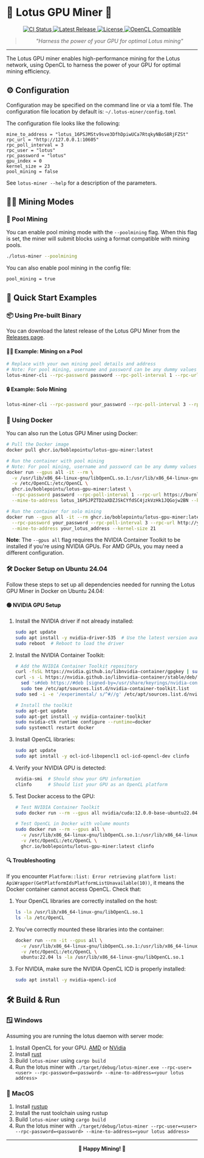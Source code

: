 <p align="center">
  <h1>🌸 Lotus GPU Miner 🌸</h1>
</p>

<p align="center">
  <a href="https://github.com/Boblepointu/lotusd/actions/workflows/lotus-main-ci.yml">
    <img src="https://github.com/Boblepointu/lotusd/actions/workflows/lotus-main-ci.yml/badge.svg?branch=master" alt="CI Status">
  </a>
  <a href="https://github.com/LotusiaStewardship/lotusd/releases/latest">
    <img src="https://img.shields.io/github/v/release/LotusiaStewardship/lotusd" alt="Latest Release">
  </a>
  <a href="../LICENSE">
    <img src="https://img.shields.io/github/license/LotusiaStewardship/lotusd" alt="License">
  </a>
  <a href="https://opencl.org">
    <img src="https://img.shields.io/badge/OpenCL-Compatible-brightgreen" alt="OpenCL Compatible">
  </a>
</p>

<div align="center">
  
  > *"Harness the power of your GPU for optimal Lotus mining"*
  
  <hr>
</div>

The Lotus GPU miner enables high-performance mining for the Lotus network, using OpenCL to harness the power of your GPU for optimal mining efficiency.

## ⚙️ Configuration

Configuration may be specified on the command line or via a toml file. 
The configuration file location by default is: `~/.lotus-miner/config.toml`

The configuration file looks like the following:

```
mine_to_address = "lotus_16PSJMStv9sve3DfhDpiwUCa7RtqkyNBoS8RjFZSt"
rpc_url = "http://127.0.0.1:10605"
rpc_poll_interval = 3
rpc_user = "lotus"
rpc_password = "lotus"
gpu_index = 0
kernel_size = 23
pool_mining = false
```

See `lotus-miner --help` for a description of the parameters.

## 🏊‍♂️ Mining Modes

### 🌊 Pool Mining

You can enable pool mining mode with the `--poolmining` flag. When this flag is set, the miner will submit blocks using a format compatible with mining pools.

```bash
./lotus-miner --poolmining
```

You can also enable pool mining in the config file:

```
pool_mining = true
```

## 🚀 Quick Start Examples

### 📦 Using Pre-built Binary

You can download the latest release of the Lotus GPU Miner from the [Releases page](https://github.com/LotusiaStewardship/lotusd/releases).

#### 🏊‍♂️ Example: Mining on a Pool

```bash
# Replace with your own mining pool details and address
# Note: For pool mining, username and password can be any dummy values
lotus-miner-cli --rpc-password password --rpc-poll-interval 1 --rpc-url https://burnlotus.org --rpc-user miner --mine-to-address lotus_16PSJPZTD2aXDZJSkCYfdSC4jzkVzHk1JQGojw2BN --kernel-size 21 --poolmining
```

#### 🔒 Example: Solo Mining

```bash
lotus-miner-cli --rpc-password your_password --rpc-poll-interval 3 --rpc-url http://127.0.0.1:10604 --rpc-user your_username --mine-to-address your_lotus_address --kernel-size 21
```

### 🐳 Using Docker

You can also run the Lotus GPU Miner using Docker:

```bash
# Pull the Docker image
docker pull ghcr.io/boblepointu/lotus-gpu-miner:latest

# Run the container with pool mining
# Note: For pool mining, username and password can be any dummy values
docker run --gpus all -it --rm \
  -v /usr/lib/x86_64-linux-gnu/libOpenCL.so.1:/usr/lib/x86_64-linux-gnu/libOpenCL.so.1 \
  -v /etc/OpenCL:/etc/OpenCL \
  ghcr.io/boblepointu/lotus-gpu-miner:latest \
  --rpc-password password --rpc-poll-interval 1 --rpc-url https://burnlotus.org --rpc-user miner \
  --mine-to-address lotus_16PSJPZTD2aXDZJSkCYfdSC4jzkVzHk1JQGojw2BN --kernel-size 21 --poolmining

# Run the container for solo mining
docker run --gpus all -it --rm ghcr.io/boblepointu/lotus-gpu-miner:latest \
  --rpc-password your_password --rpc-poll-interval 3 --rpc-url http://your_node_ip:10604 --rpc-user your_username \
  --mine-to-address your_lotus_address --kernel-size 21
```

**Note**: The `--gpus all` flag requires the NVIDIA Container Toolkit to be installed if you're using NVIDIA GPUs. For AMD GPUs, you may need a different configuration.

### 🛠️ Docker Setup on Ubuntu 24.04

Follow these steps to set up all dependencies needed for running the Lotus GPU Miner in Docker on Ubuntu 24.04:

#### 🟢 NVIDIA GPU Setup

1. Install the NVIDIA driver if not already installed:
   ```bash
   sudo apt update
   sudo apt install -y nvidia-driver-535  # Use the latest version available
   sudo reboot  # Reboot to load the driver
   ```

2. Install the NVIDIA Container Toolkit:
   ```bash
   # Add the NVIDIA Container Toolkit repository
   curl -fsSL https://nvidia.github.io/libnvidia-container/gpgkey | sudo gpg --dearmor -o /usr/share/keyrings/nvidia-container-toolkit-keyring.gpg
   curl -s -L https://nvidia.github.io/libnvidia-container/stable/deb/nvidia-container-toolkit.list | \
     sed 's#deb https://#deb [signed-by=/usr/share/keyrings/nvidia-container-toolkit-keyring.gpg] https://#g' | \
     sudo tee /etc/apt/sources.list.d/nvidia-container-toolkit.list
   sudo sed -i -e '/experimental/ s/^#//g' /etc/apt/sources.list.d/nvidia-container-toolkit.list
   
   # Install the toolkit
   sudo apt-get update
   sudo apt-get install -y nvidia-container-toolkit
   sudo nvidia-ctk runtime configure --runtime=docker
   sudo systemctl restart docker
   ```

3. Install OpenCL libraries:
   ```bash
   sudo apt update
   sudo apt install -y ocl-icd-libopencl1 ocl-icd-opencl-dev clinfo
   ```

4. Verify your NVIDIA GPU is detected:
   ```bash
   nvidia-smi  # Should show your GPU information
   clinfo      # Should list your GPU as an OpenCL platform
   ```

5. Test Docker access to the GPU:
   ```bash
   # Test NVIDIA Container Toolkit
   sudo docker run --rm --gpus all nvidia/cuda:12.0.0-base-ubuntu22.04 nvidia-smi
   
   # Test OpenCL in Docker with volume mounts
   sudo docker run --rm --gpus all \
     -v /usr/lib/x86_64-linux-gnu/libOpenCL.so.1:/usr/lib/x86_64-linux-gnu/libOpenCL.so.1 \
     -v /etc/OpenCL:/etc/OpenCL \
     ghcr.io/boblepointu/lotus-gpu-miner:latest clinfo
   ```

#### 🔍 Troubleshooting

If you encounter `Platform::list: Error retrieving platform list: ApiWrapper(GetPlatformIdsPlatformListUnavailable(10))`, it means the Docker container cannot access OpenCL. Check that:

1. Your OpenCL libraries are correctly installed on the host:
   ```bash
   ls -la /usr/lib/x86_64-linux-gnu/libOpenCL.so.1
   ls -la /etc/OpenCL
   ```

2. You've correctly mounted these libraries into the container:
   ```bash
   docker run --rm -it --gpus all \
     -v /usr/lib/x86_64-linux-gnu/libOpenCL.so.1:/usr/lib/x86_64-linux-gnu/libOpenCL.so.1 \
     -v /etc/OpenCL:/etc/OpenCL \
     ubuntu:22.04 ls -la /usr/lib/x86_64-linux-gnu/libOpenCL.so.1
   ```

3. For NVIDIA, make sure the NVIDIA OpenCL ICD is properly installed:
   ```bash
   sudo apt install -y nvidia-opencl-icd
   ```

## 🛠️ Build & Run

### 🪟 Windows

Assuming you are running the lotus daemon with server mode:

1. Install OpenCL for your GPU. [AMD](https://github.com/GPUOpen-LibrariesAndSDKs/OCL-SDK/releases/download/1.0/OCL_SDK_Light_AMD.exe) or [NVidia](https://developer.nvidia.com/cuda-downloads)
2. Install [rust](https://static.rust-lang.org/rustup/dist/x86_64-pc-windows-msvc/rustup-init.exe)
3. Build `lotus-miner` using `cargo build`
4. Run the lotus miner with `./target/debug/lotus-miner.exe --rpc-user=<user> --rpc-password=<password> --mine-to-address=<your lotus address>`

### 🍎 MacOS

1. Install [rustup](https://rustup.rs/)
2. Install the rust toolchain using rustup
3. Build `lotus-miner` using `cargo build`
4. Run the lotus miner with `./target/debug/lotus-miner --rpc-user=<user> --rpc-password=<password> --mine-to-address=<your lotus address>`

---

<p align="center">
  <strong>🌸 Happy Mining! 🌸</strong>
</p>

